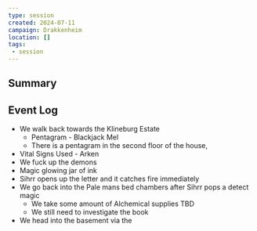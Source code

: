 ```yaml
---
type: session
created: 2024-07-11
campaign: Drakkenheim
location: []
tags:
 - session
---
```



## Summary

## Event Log

- We walk back towards the Klineburg Estate
	- Pentagram - Blackjack Mel
	- There is a pentagram in the second floor of the house, 
- Vital Signs Used - Arken
- We fuck up the demons
- Magic glowing jar of ink
- Sihrr opens up the letter and it catches fire immediately
- We go back into the Pale mans bed chambers after Sihrr pops a detect magic
	- We take some amount of Alchemical supplies TBD
	- We still need to investigate the book
- We head into the basement via the 

